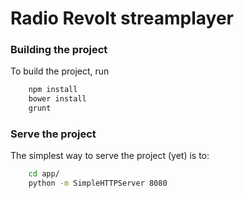 # Radio Revolt streamplayer

### Building the project
To build the project, run

```bash
    npm install
    bower install
    grunt
```

### Serve the project
The simplest way to serve the project (yet) is to:

```bash
    cd app/
    python -m SimpleHTTPServer 8080
```
